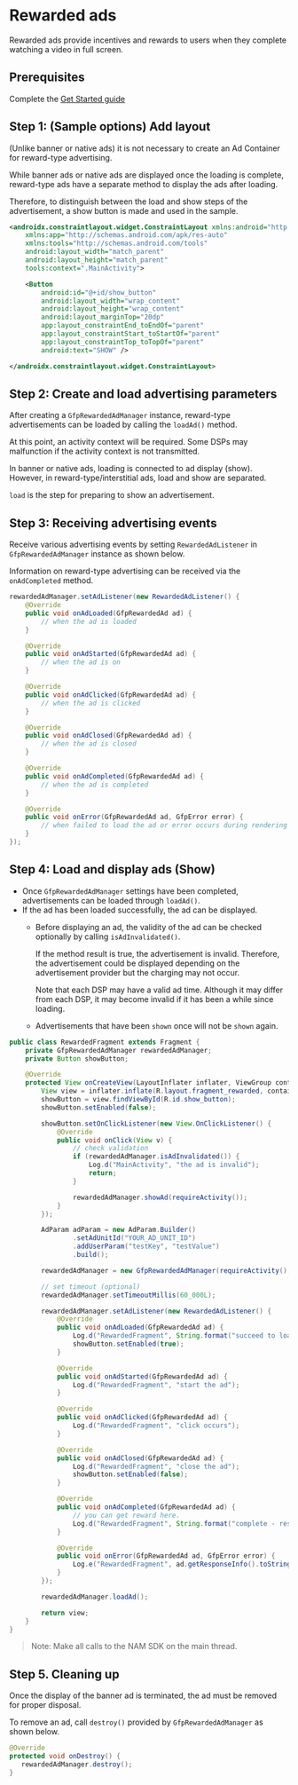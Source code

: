 # Rewarded ads

Rewarded ads provide incentives and rewards to users when they complete watching a video in full screen.

## Prerequisites

Complete the [Get Started guide](../../README.md)

## Step 1: (Sample options) Add layout

(Unlike banner or native ads) it is not necessary to create an Ad Container for reward-type advertising.

While banner ads or native ads are displayed once the loading is complete, reward-type ads have a separate method to display the ads after loading.

Therefore, to distinguish between the load and show steps of the advertisement, a show button is made and used in the sample.

```xml
<androidx.constraintlayout.widget.ConstraintLayout xmlns:android="http://schemas.android.com/apk/res/android"
    xmlns:app="http://schemas.android.com/apk/res-auto"
    xmlns:tools="http://schemas.android.com/tools"
    android:layout_width="match_parent"
    android:layout_height="match_parent"
    tools:context=".MainActivity">

    <Button
        android:id="@+id/show_button"
        android:layout_width="wrap_content"
        android:layout_height="wrap_content"
        android:layout_marginTop="20dp"
        app:layout_constraintEnd_toEndOf="parent"
        app:layout_constraintStart_toStartOf="parent"
        app:layout_constraintTop_toTopOf="parent"
        android:text="SHOW" />

</androidx.constraintlayout.widget.ConstraintLayout>
```

## Step 2: Create and load advertising parameters

After creating a `GfpRewardedAdManager` instance, reward-type advertisements can be loaded by calling the `loadAd()` method.

At this point, an activity context will be required. Some DSPs may malfunction if the activity context is not transmitted.

In banner or native ads, loading is connected to ad display (show). However, in reward-type/interstitial ads, load and show are separated.

`load` is the step for preparing to show an advertisement.

## Step 3: Receiving advertising events

Receive various advertising events by setting `RewardedAdListener` in `GfpRewardedAdManager` instance as shown below.

Information on reward-type advertising can be received via the `onAdCompleted` method.

```java
rewardedAdManager.setAdListener(new RewardedAdListener() {
    @Override
    public void onAdLoaded(GfpRewardedAd ad) {
        // when the ad is loaded
    }

    @Override
    public void onAdStarted(GfpRewardedAd ad) {
        // when the ad is on
    }

    @Override
    public void onAdClicked(GfpRewardedAd ad) {
        // when the ad is clicked
    }

    @Override
    public void onAdClosed(GfpRewardedAd ad) {
        // when the ad is closed
    }

    @Override
    public void onAdCompleted(GfpRewardedAd ad) {
        // when the ad is completed
    }

    @Override
    public void onError(GfpRewardedAd ad, GfpError error) {
        // when failed to load the ad or error occurs during rendering
    }
});
```

## Step 4: Load and display ads (Show)
- Once `GfpRewardedAdManager` settings have been completed, advertisements can be loaded through `loadAd()`.
- If the ad has been loaded successfully, the ad can be displayed.
    - Before displaying an ad, the validity of the ad can be checked optionally by calling `isAdInvalidated()`.

      If the method result is true, the advertisement is invalid. Therefore, the advertisement could be displayed depending on the advertisement provider but the charging may not occur.

      Note that each DSP may have a valid ad time. Although it may differ from each DSP, it may become invalid if it has been a while since loading.
    - Advertisements that have been `shown` once will not be `shown` again.

```java
public class RewardedFragment extends Fragment {
    private GfpRewardedAdManager rewardedAdManager;
    private Button showButton;

    @Override
    protected View onCreateView(LayoutInflater inflater, ViewGroup container, Bundle savedInstanceState) {
        View view = inflater.inflate(R.layout.fragment_rewarded, container, false);
        showButton = view.findViewById(R.id.show_button);
        showButton.setEnabled(false);

        showButton.setOnClickListener(new View.OnClickListener() {
            @Override
            public void onClick(View v) {
                // check validation
                if (rewardedAdManager.isAdInvalidated()) {
                    Log.d("MainActivity", "the ad is invalid");
                    return;
                }

                rewardedAdManager.showAd(requireActivity());
            }
        });

        AdParam adParam = new AdParam.Builder()
                .setAdUnitId("YOUR_AD_UNIT_ID")
                .addUserParam("testKey", "testValue")
                .build();

        rewardedAdManager = new GfpRewardedAdManager(requireActivity(), adParam);

        // set timeout (optional)
        rewardedAdManager.setTimeoutMillis(60_000L);

        rewardedAdManager.setAdListener(new RewardedAdListener() {
            @Override
            public void onAdLoaded(GfpRewardedAd ad) {
                Log.d("RewardedFragment", String.format("succeed to load. responseInfo[%s]",ad.getResponseInfo().toString()));
                showButton.setEnabled(true);
            }

            @Override
            public void onAdStarted(GfpRewardedAd ad) {
                Log.d("RewardedFragment", "start the ad");
            }

            @Override
            public void onAdClicked(GfpRewardedAd ad) {
                Log.d("RewardedFragment", "click occurs");
            }

            @Override
            public void onAdClosed(GfpRewardedAd ad) {
                Log.d("RewardedFragment", "close the ad");
                showButton.setEnabled(false);
            }

            @Override
            public void onAdCompleted(GfpRewardedAd ad) {
                // you can get reward here.
                Log.d("RewardedFragment", String.format("complete - responseInfo[%s]",ad.getResponseInfo().toString()));
            }

            @Override
            public void onError(GfpRewardedAd ad, GfpError error) {
                Log.e("RewardedFragment", ad.getResponseInfo().toString());
            }
        });

        rewardedAdManager.loadAd();

        return view;
    }
}
```
>Note: Make all calls to the NAM SDK on the main thread.

## Step 5. Cleaning up

Once the display of the banner ad is terminated, the ad must be removed for proper disposal.

To remove an ad, call `destroy()` provided by `GfpRewardedAdManager` as shown below.

```java
@Override
protected void onDestroy() {
   rewardedAdManager.destroy();
}
```
